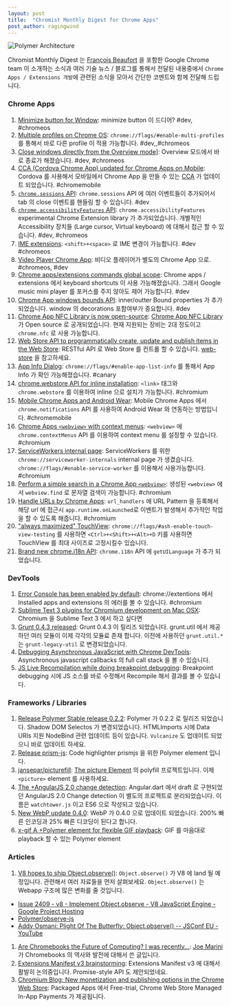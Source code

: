```yaml
---
layout: post
title:  "Chromist Monthly Digest for Chrome Apps"
post_author: ragingwind
---
```


![Polymer Architecture](/media/monthly-chrome.png)

Chromist Monthly Digest 는 [François Beaufort](http://goo.gl/BjqXy9) 을 포함한 Google Chrome team 이 소개하는 소식과 여러 기술 뉴스 / 블로그를 통해서 전달된 내용중에서 `Chrome Apps / Extensions 개발`에 관련된 소식을 모아서 간단한 코멘트와 함께 전달해 드립니다. 

### Chrome Apps

1. [Minimize button for Window](http://goo.gl/34GqKt): minimize button 이 드디어? #dev, #chromeos
1. [Multiple profiles on Chrome OS](http://goo.gl/xqZJ8f): `chrome://flags/#enable-multi-profiles` 를 통해서 바로 다른 profile 이 적용 가능합니다. #dev,,#chromeos
1. [Close windows directly from the Overview mode](http://goo.gl/bXlHna)]: Overview 모드에서 바로 종료가 해졌습니다.  #dev, #chromeos
1. [CCA (Cordova Chrome App) updated for Chrome Apps on Mobile](http://goo.gl/HI5Mhu): Cordova 를 사용해서 모바일에서 Chrome App 을 만들 수 있는 [CCA](http://goo.gl/nU5O6U) 가 업데이트 되었습니다. #chromemobile
1. [`chrome.sessions` API](http://goo.gl/pJGYWp): `chrome.sessions` API 에 여러 이벤트들이 추가되어서 tab 의 close 이벤트를 핸들링 할 수 있습니다. #dev
1. [`chrome.accessibilityFeatures` API](http://goo.gl/iFzYaL): `chrome.accessibilityFeatures` experimental Chrome Extension library 가 추가되었습니다. 개별적인 Accessibility 장치들 (Large cursor, Virtual keyboard) 에 대해서 접근 할 수 있습니다. #dev, #chromeos
1. [IME extensions](http://goo.gl/q9YImo): `<shift>+<space>` 로 IME 변경이 가능합니다. #dev #chromeos
1. [Video Player Chrome App](http://goo.gl/sgAaui): 비디오 플레이어가 별도의 Chrome App 으로. #chromeos, #dev
1. [Chrome apps/extensions commands global scope](http://goo.gl/j1ZbjK): Chrome apps / extensions 에서 keyboard shortcuts 이 사용 가능해졌습니다. 그래서 Google music mini player 를 포커스를 주지 않아도 제어 가능합니다. #dev
1. [Chrome App windows bounds API](http://goo.gl/4rzkJN): inner/outter Bound properties 가 추가되었습니다. window 의 decorations 포함여부가 중요합니다. #dev
1. [Chrome App NFC Library is now open-source](http://goo.gl/UYdsBR): [Chrome App NFC Library](http://goo.gl/1odqXO) 가 Open source 로 공개되었습니다. 현재 지원되는 장비는 2대 정도이고 `chrome.nfc` 로 사용 가능합니다.
1. [Web Store API to programmatically create, update and publish items in the Web Store](http://goo.gl/Hp6L7l): RESTful API 로  Web Store 를 컨트롤 할 수 있습니다. [web-store](http://goo.gl/3dVfG1) 을 참고하세요.
1. [App Info Dialog](http://goo.gl/oLpyb8): `chrome://flags/#enable-app-list-info` 를 통해서 App Info 가 확인 가능해졌습니다. #canary
1. [chrome.webstore API for inline installation](http://goo.gl/sT7aAU): `<link>` 태그와 `chrome.webstore` 를 이용하여 inline 으로 설치가 가능합니다. #chromium
1. [Mobile Chrome Apps and Android Wear](http://goo.gl/EE1zaG): Mobile Chrome Apps 에서 `chrome.notifications` API 를 사용하여 Android Wear 와 연동하는 방법입니다. #chromemobile
1. [Chrome Apps `<webview>` with context menus](http://goo.gl/e2Gth7): `<webview>` 에 `chrome.contextMenus` API 를 이용하여 context menu 를 설정할 수 있습니다. #chromium
1. [ServiceWorkers internal page](http://goo.gl/gfCxzk): ServiceWorkers 를 위한 `chrome://serviceworker-internals` internal page 가 생겼습니다. `chrome://flags/#enable-service-worker` 를 이용해서 사용가능합니다. #chromium
1. [Perform a simple search in a Chrome App `<webview>`](http://goo.gl/OGKbG5): 생성된 `<webview>` 에서 `webview.find` 로 문자열 검색이 가능합니다. #chromium
1. [Handle URLs by Chrome Apps](http://goo.gl/BSrZRr): `url_handlers` 에 URL Pattern 을 등록해서 해당 url 에 접근시 `app.runtime.onLaunched`로 이벤트가 발생해서 추가적인 작업을 할 수 있도록 해줍니다. #chromium
1. ["always maximized" TouchView](http://goo.gl/bG8u1v): `chrome://flags/#ash-enable-touch-view-testing` 를 사용하면 `<Ctrl>+<Shift>+<Alt>+D` 키를 사용하면 TouchView 를 최대 사이즈로 고정시킬수 있습니다.
1. [Brand new chrome.i18n API](http://goo.gl/r7Omgi): `chrome.i18n` API 에 `getUILanguage` 가 추가 되었습니다.

### DevTools

1. [Error Console has been enabled by default](http://goo.gl/AHtOCH): chrome://extentions 에서 Installed apps and extensions 의 에러를 볼 수 있습니다. #chromium
1. [Sublime Text 3 plugins for Chromium development on Mac OSX](http://goo.gl/mzNd9f): Chromium 을 Sublime Text 3 에서 하고 싶다면
1. [Grunt 0.4.3 released](http://goo.gl/DVW5cw): Grunt 0.4.3 이 릴리즈 되었습니다. grunt.util 에서 제공하던 여러 모듈이 이제 각각의 모듈료 존재 합니다. 이전에 사용하던 `grunt.util.*` 는 `grunt-legacy-util` 로 변경되었습니다.
1. [Debugging Asynchronous JavaScript with Chrome DevTools](http://goo.gl/wXDrIf): Asynchronous javascript callbacks 의 full call stack 을 볼 수 있습니다.
1. [JS Live Recompilation while doing breakpoint debugging](http://goo.gl/HsDT67): Breakpoint debugging 시에 JS 소스를 바로 수정해서 Recompile 해서 결과를 볼 수 있습니다.

### Frameworks / Libraries

1. [Release Polymer Stable release 0.2.2](http://goo.gl/pLaOG8): Polymer 가 0.2.2 로 릴리즈 되었습니다. Shadow DOM Selectos 가 변경되었습니다. HTMLImports 시에 Data URIs 지원 NodeBind 관련 업데이트 등이 있습니다. `Vulcanize` 도 업데이트 되었으니 바로 업데이트 하세요.
1. [Release prism-js](http://goo.gl/ecw6vc): Code highlighter prismjs 을 위한 Polymer element 입니다.
1. [jansepar/picturefill](http://goo.gl/4N7whj): [The picture Element](http://goo.gl/jXv27) 의 polyfill 프로젝트입니다. 이제 `<picture>` element 를 사용하세요.
1. [The +AngularJS  2.0 change detection](http://goo.gl/KCTcEq): Angular.dart 에서 draft 로 구현되었던 AngularJS 2.0 Change detection 이 별도의 프로젝트로 분리되었습니다. 이름은 `watchtower.js` 이고 ES6 으로 작성되고 있습니다.
1. [New WebP update 0.4.0](http://goo.gl/suhJma): WebP 가 0.4.0 으로 업데이트 되었습니다. 200% 빠른 인코딩과 25% 빠른 디코딩이 된다고 합니다.
1. [x-gif A +Polymer element for flexible GIF playback](http://goo.gl/Znmuiv): GIF 를 마음대로 playback 할 수 있는 Polymer element

### Articles

1. [V8 hopes to ship Object.observe()](http://goo.gl/A7XiV6): `Object.observe()` 가 V8 에 land 될 예정입니다. 관련해서 여러 자료들을 먼저 살펴보세요. `Object.observe()` 는 Webapp 구조에 많은 변화를 줄 것입니다.
  - [Issue 2409 - v8 - Implement Object.observe - V8 JavaScript Engine - Google Project Hosting](http://goo.gl/V9xnzu)
  - [Polymer/observe-js](http://goo.gl/eJnZVm)
  - [Addy Osmani: Plight Of The Butterfly: Object.observe() -- JSConf EU - YouTube](http://goo.gl/72Kvz5)
1. [Are Chromebooks the Future of Computing? I was recently…](http://goo.gl/l9gYNq): [Joe Marini](http://goo.gl/MSd5fV) 가 Chromebooks 의 역사와 발전에 대해서 쓴 글입니다.
1. [Extensions Manifest v3 brainstorming](http://goo.gl/z8aXUK): Extensions Manifest v3 에 대해서 활발히 논의중입니다. Promise-style API 도 제안되었네요.
1. [Chromium Blog: New monetization and publishing options in the Chrome Web Store](http://goo.gl/7uCRTG): Packaged Apps 에서 Free-trial, Chrome Web Store Managed In-App Payments 가 제공됩니다.
